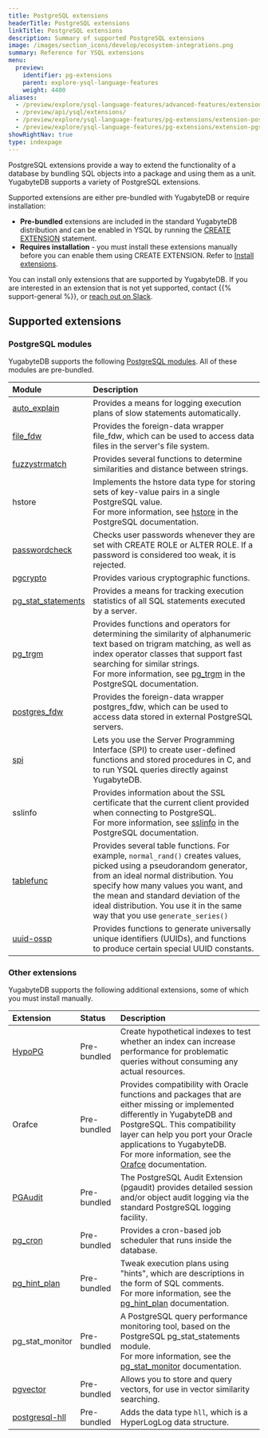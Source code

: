 ```yaml
---
title: PostgreSQL extensions
headerTitle: PostgreSQL extensions
linkTitle: PostgreSQL extensions
description: Summary of supported PostgreSQL extensions
image: /images/section_icons/develop/ecosystem-integrations.png
summary: Reference for YSQL extensions
menu:
  preview:
    identifier: pg-extensions
    parent: explore-ysql-language-features
    weight: 4400
aliases:
  - /preview/explore/ysql-language-features/advanced-features/extensions/
  - /preview/api/ysql/extensions/
  - /preview/explore/ysql-language-features/pg-extensions/extension-postgis/
  - /preview/explore/ysql-language-features/pg-extensions/extension-pgsql-postal/
showRightNav: true
type: indexpage
---
```


PostgreSQL extensions provide a way to extend the functionality of a database by bundling SQL objects into a package and using them as a unit. YugabyteDB supports a variety of PostgreSQL extensions.

Supported extensions are either pre-bundled with YugabyteDB or require installation:

* **Pre-bundled** extensions are included in the standard YugabyteDB distribution and can be enabled in YSQL by running the [CREATE EXTENSION](../../../api/ysql/the-sql-language/statements/ddl_create_extension/) statement.
* **Requires installation** - you must install these extensions manually before you can enable them using CREATE EXTENSION. Refer to [Install extensions](install-extensions/).

You can install only extensions that are supported by YugabyteDB. If you are interested in an extension that is not yet supported, contact {{% support-general %}}, or [reach out on Slack](https://yugabyte-db.slack.com/).

## Supported extensions

### PostgreSQL modules

YugabyteDB supports the following [PostgreSQL modules](https://www.postgresql.org/docs/11/contrib.html). All of these modules are pre-bundled.

| Module | Description |
| :----- | :---------- |
| [auto_explain](extension-auto-explain/) | Provides a means for logging execution plans of slow statements automatically. |
| [file_fdw](extension-file-fdw/) | Provides the foreign-data wrapper file_fdw, which can be used to access data files in the server's file system. |
| [fuzzystrmatch](extension-fuzzystrmatch/) | Provides several functions to determine similarities and distance between strings. |
| hstore | Implements the hstore data type for storing sets of key-value pairs in a single PostgreSQL value.<br/>For more information, see [hstore](https://www.postgresql.org/docs/11/hstore.html) in the PostgreSQL documentation. |
| [passwordcheck](extension-passwordcheck/) | Checks user passwords whenever they are set with CREATE ROLE or ALTER ROLE. If a password is considered too weak, it is rejected. |
| [pgcrypto](extension-pgcrypto/) | Provides various cryptographic functions. |
| [pg_stat_statements](extension-pgstatstatements/) | Provides a means for tracking execution statistics of all SQL statements executed by a server. |
| [pg_trgm](../../../develop/learn/text-search/similarity-matching#trigrams) | Provides functions and operators for determining the similarity of alphanumeric text based on trigram matching, as well as index operator classes that support fast searching for similar strings.<br/>For more information, see [pg_trgm](https://www.postgresql.org/docs/11/pgtrgm.html) in the PostgreSQL documentation. |
| [postgres_fdw](extension-postgres-fdw/) | Provides the foreign-data wrapper postgres_fdw, which can be used to access data stored in external PostgreSQL servers. |
| [spi](extension-spi/) | Lets you use the Server Programming Interface (SPI) to create user-defined functions and stored procedures in C, and to run YSQL queries directly against YugabyteDB. |
| sslinfo | Provides information about the SSL certificate that the current client provided when connecting to PostgreSQL.<br/>For more information, see [sslinfo](https://www.postgresql.org/docs/11/sslinfo.html) in the PostgreSQL documentation. |
| [tablefunc](extension-tablefunc/) | Provides several table functions. For example, `normal_rand()` creates values, picked using a pseudorandom generator, from an ideal normal distribution. You specify how many values you want, and the mean and standard deviation of the ideal distribution. You use it in the same way that you use `generate_series()` |
| [uuid-ossp](extension-uuid-ossp/) | Provides functions to generate universally unique identifiers (UUIDs), and functions to produce certain special UUID constants. |

### Other extensions

YugabyteDB supports the following additional extensions, some of which you must install manually.

| Extension | Status | Description |
| :-------- | :----- | :---------- |
| [HypoPG](extension-hypopg/) | Pre-bundled | Create hypothetical indexes to test whether an index can increase performance for problematic queries without consuming any actual resources. |
| Orafce | Pre-bundled | Provides compatibility with Oracle functions and packages that are either missing or implemented differently in YugabyteDB and PostgreSQL. This compatibility layer can help you port your Oracle applications to YugabyteDB.<br/>For more information, see the [Orafce](https://github.com/orafce/orafce) documentation. |
| [PGAudit](../../../secure/audit-logging/audit-logging-ysql/) | Pre-bundled | The PostgreSQL Audit Extension (pgaudit) provides detailed session and/or object audit logging via the standard PostgreSQL logging facility. |
| [pg_cron](extension-pgcron/) | Pre-bundled | Provides a cron-based job scheduler that runs inside the database. |
| [pg_hint_plan](../../query-1-performance/pg-hint-plan/) | Pre-bundled | Tweak execution plans using "hints", which are descriptions in the form of SQL comments.<br/>For more information, see the [pg_hint_plan](https://pghintplan.osdn.jp/pg_hint_plan.html) documentation. |
| pg_stat_monitor | Pre-bundled | A PostgreSQL query performance monitoring tool, based on the PostgreSQL pg_stat_statements module.<br/>For more information, see the [pg_stat_monitor](https://docs.percona.com/pg-stat-monitor/index.html) documentation. |
| [pgvector](extension-pgvector) | Pre-bundled | Allows you to store and query vectors, for use in vector similarity searching. |
| [postgresql-hll](extension-postgresql-hll) | Pre-bundled | Adds the data type `hll`, which is a HyperLogLog data structure. |
